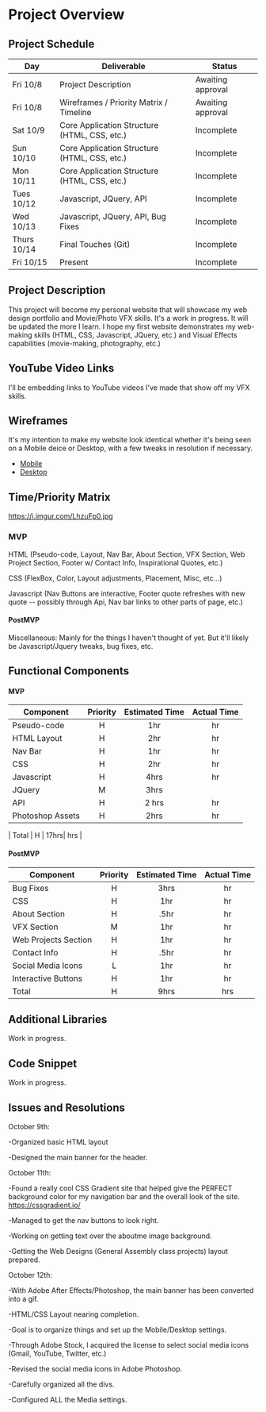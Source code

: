 # Project Overview


## Project Schedule

|  Day | Deliverable | Status
|---|---| ---|
|Fri 10/8| Project Description | Awaiting approval
|Fri 10/8| Wireframes / Priority Matrix / Timeline | Awaiting approval
|Sat 10/9| Core Application Structure (HTML, CSS, etc.) | Incomplete
|Sun 10/10| Core Application Structure (HTML, CSS, etc.) | Incomplete
|Mon 10/11| Core Application Structure (HTML, CSS, etc.) | Incomplete
|Tues 10/12| Javascript, JQuery, API | Incomplete
|Wed 10/13| Javascript, JQuery, API, Bug Fixes | Incomplete
|Thurs 10/14| Final Touches (Git) | Incomplete
|Fri 10/15| Present | Incomplete


## Project Description

This project will become my personal website that will showcase my web design portfolio and Movie/Photo VFX skills. It's a work in progress. It will be updated the more I learn. I hope my first website demonstrates my web-making skills (HTML, CSS, Javascript, JQuery, etc.) and Visual Effects capabilities (movie-making, photography, etc.)

## YouTube Video Links

I'll be embedding links to YouTube videos I've made that show off my VFX skills.

## Wireframes

It's my intention to make my website look identical whether it's being seen on a Mobile deice or Desktop, with a few tweaks in resolution if necessary. 

- [Mobile](https://i.imgur.com/jdrJgAu.jpg)
- [Desktop](https://i.imgur.com/jdrJgAu.jpg)


## Time/Priority Matrix 

https://i.imgur.com/LhzuFp0.jpg


### MVP

HTML (Pseudo-code, Layout, Nav Bar, About Section, VFX Section, Web Project Section, Footer w/ Contact Info, Inspirational Quotes, etc.)

CSS (FlexBox, Color, Layout adjustments, Placement, Misc, etc...)

Javascript (Nav Buttons are interactive, Footer quote refreshes with new quote -- possibly through Api, Nav bar links to other parts of page, etc.)

#### PostMVP 

Miscellaneous: Mainly for the things I haven't thought of yet. But it'll likely be Javascript/Jquery tweaks, bug fixes, etc.

## Functional Components

#### MVP
| Component | Priority | Estimated Time | Actual Time |
| --- | :---: |  :---: | :---: | 
| Pseudo-code | H | 1hr | hr |
| HTML Layout | H | 2hr | hr |
| Nav Bar | H | 1hr | hr |  
| CSS | H | 2hr | hr |  
| Javascript | H | 4hrs |  hr | 
| JQuery | M | 3hrs | |
| API | H | 2 hrs |  hr |
| Photoshop Assets | H | 2hrs | hr |
 
| Total | H | 17hrs| hrs |

#### PostMVP
| Component | Priority | Estimated Time | Actual Time |
| --- | :---: |  :---: | :---: | 
| Bug Fixes | H | 3hrs |  hr | 
| CSS | H | 1hr | hr | 
| About Section | H | .5hr |  hr |
| VFX Section | M | 1hr | hr |
| Web Projects Section | H | 1hr |  hr | 
| Contact Info | H | .5hr | hr | 
| Social Media Icons | L | 1hr |  hr |
| Interactive Buttons | H | 1hr | hr | 
| Total | H | 9hrs| hrs |

## Additional Libraries

Work in progress.

## Code Snippet

Work in progress.

## Issues and Resolutions

October 9th:

-Organized basic HTML layout

-Designed the main banner for the header.

October 11th:

-Found a really cool CSS Gradient site that helped give the PERFECT
background color for my navigation bar and the overall look of the site.
https://cssgradient.io/

-Managed to get the nav buttons to look right.

-Working on getting text over the aboutme image background.

-Getting the Web Designs (General Assembly class projects)
layout prepared.

October 12th:

-With Adobe After Effects/Photoshop, the main banner has been converted into a gif.

-HTML/CSS Layout nearing completion.

-Goal is to organize things and set up the Mobile/Desktop settings.

-Through Adobe Stock, I acquired the license to select social media icons (Gmail, YouTube, Twitter, etc.)

-Revised the social media icons in Adobe Photoshop.

-Carefully organized all the divs.

-Configured ALL the Media settings.
